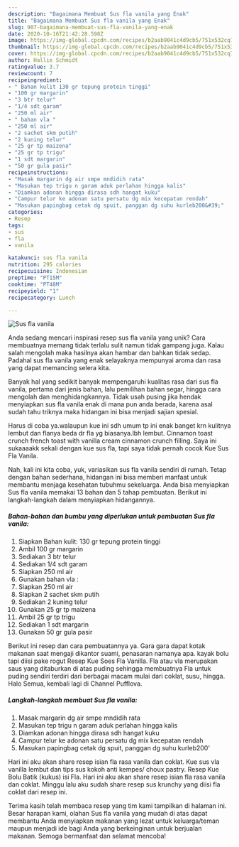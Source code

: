 ```yaml
---
description: "Bagaimana Membuat Sus fla vanila yang Enak"
title: "Bagaimana Membuat Sus fla vanila yang Enak"
slug: 907-bagaimana-membuat-sus-fla-vanila-yang-enak
date: 2020-10-16T21:42:28.598Z
image: https://img-global.cpcdn.com/recipes/b2aab9041c4d9cb5/751x532cq70/sus-fla-vanila-foto-resep-utama.jpg
thumbnail: https://img-global.cpcdn.com/recipes/b2aab9041c4d9cb5/751x532cq70/sus-fla-vanila-foto-resep-utama.jpg
cover: https://img-global.cpcdn.com/recipes/b2aab9041c4d9cb5/751x532cq70/sus-fla-vanila-foto-resep-utama.jpg
author: Hallie Schmidt
ratingvalue: 3.7
reviewcount: 7
recipeingredient:
- " Bahan kulit 130 gr tepung protein tinggi"
- "100 gr margarin"
- "3 btr telur"
- "1/4 sdt garam"
- "250 ml air"
- " bahan vla "
- "250 ml air"
- "2 sachet skm putih"
- "2 kuning telur"
- "25 gr tp maizena"
- "25 gr tp trigu"
- "1 sdt margarin"
- "50 gr gula pasir"
recipeinstructions:
- "Masak margarin dg air smpe mndidih rata"
- "Masukan tep trigu n garam aduk perlahan hingga kalis"
- "Diamkan adonan hingga dirasa sdh hangat kuku"
- "Campur telur ke adonan satu persatu dg mix kecepatan rendah"
- "Masukan papingbag cetak dg spuit, panggan dg suhu kurleb200&#39;"
categories:
- Resep
tags:
- sus
- fla
- vanila

katakunci: sus fla vanila 
nutrition: 295 calories
recipecuisine: Indonesian
preptime: "PT15M"
cooktime: "PT48M"
recipeyield: "1"
recipecategory: Lunch

---
```



![Sus fla vanila](https://img-global.cpcdn.com/recipes/b2aab9041c4d9cb5/751x532cq70/sus-fla-vanila-foto-resep-utama.jpg)

Anda sedang mencari inspirasi resep sus fla vanila yang unik? Cara membuatnya memang tidak terlalu sulit namun tidak gampang juga. Kalau salah mengolah maka hasilnya akan hambar dan bahkan tidak sedap. Padahal sus fla vanila yang enak selayaknya mempunyai aroma dan rasa yang dapat memancing selera kita.

Banyak hal yang sedikit banyak mempengaruhi kualitas rasa dari sus fla vanila, pertama dari jenis bahan, lalu pemilihan bahan segar, hingga cara mengolah dan menghidangkannya. Tidak usah pusing jika hendak menyiapkan sus fla vanila enak di mana pun anda berada, karena asal sudah tahu triknya maka hidangan ini bisa menjadi sajian spesial.

Harus di coba ya.walaupun kue ini sdh umum tp ini enak banget krn kulitnya lembut dan flanya beda dr fla yg biasanya.lbh lembut. Cinnamon toast crunch french toast with vanilla cream cinnamon crunch filling. Saya ini sukaaaakk sekali dengan kue sus fla, tapi saya tidak pernah cocok Kue Sus Fla Vanila.


Nah, kali ini kita coba, yuk, variasikan sus fla vanila sendiri di rumah. Tetap dengan bahan sederhana, hidangan ini bisa memberi manfaat untuk membantu menjaga kesehatan tubuhmu sekeluarga. Anda bisa menyiapkan Sus fla vanila memakai 13 bahan dan 5 tahap pembuatan. Berikut ini langkah-langkah dalam menyiapkan hidangannya.

<!--inarticleads1-->

##### Bahan-bahan dan bumbu yang diperlukan untuk pembuatan Sus fla vanila:

1. Siapkan  Bahan kulit: 130 gr tepung protein tinggi
1. Ambil 100 gr margarin
1. Sediakan 3 btr telur
1. Sediakan 1/4 sdt garam
1. Siapkan 250 ml air
1. Gunakan  bahan vla :
1. Siapkan 250 ml air
1. Siapkan 2 sachet skm putih
1. Sediakan 2 kuning telur
1. Gunakan 25 gr tp maizena
1. Ambil 25 gr tp trigu
1. Sediakan 1 sdt margarin
1. Gunakan 50 gr gula pasir


Berikut ini resep dan cara pembuatannya ya. Gara gara dapat kotak makanan saat mengaji dikantor suami, penasaran namanya apa. kayak bolu tapi diisi pake rogut Resep Kue Soes Fla Vanilla. Fla atau vla merupakan saus yang ditaburkan di atas puding sehingga membuatnya Fla untuk puding sendiri terdiri dari berbagai macam mulai dari coklat, susu, hingga. Halo Semua, kembali lagi di Channel Pufflova. 

<!--inarticleads2-->

##### Langkah-langkah membuat Sus fla vanila:

1. Masak margarin dg air smpe mndidih rata
1. Masukan tep trigu n garam aduk perlahan hingga kalis
1. Diamkan adonan hingga dirasa sdh hangat kuku
1. Campur telur ke adonan satu persatu dg mix kecepatan rendah
1. Masukan papingbag cetak dg spuit, panggan dg suhu kurleb200&#39;


Hari ini aku akan share resep isian fla rasa vanila dan coklat. Kue sus vla vanilla lembut dan tips sus kokoh anti kempes/ choux pastry. Resep Kue Bolu Batik (kukus) isi Fla. Hari ini aku akan share resep isian fla rasa vanila dan coklat. Minggu lalu aku sudah share resep sus krunchy yang diisi fla coklat dari resep ini. 

Terima kasih telah membaca resep yang tim kami tampilkan di halaman ini. Besar harapan kami, olahan Sus fla vanila yang mudah di atas dapat membantu Anda menyiapkan makanan yang lezat untuk keluarga/teman maupun menjadi ide bagi Anda yang berkeinginan untuk berjualan makanan. Semoga bermanfaat dan selamat mencoba!
